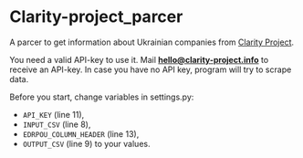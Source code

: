 # Clarity-project_parcer
A parcer to get information about Ukrainian companies from [Clarity Project](https://clarity-project.info).

You need a valid API-key to use it. Mail **hello@clarity-project.info** to receive an API-key.
In case you have no API key, program will try to scrape data.

Before you start, change variables in settings.py:
* `API_KEY` (line 11),
* `INPUT_CSV` (line 8),
* `EDRPOU_COLUMN_HEADER` (line 13),
* `OUTPUT_CSV` (line 9) to your values.